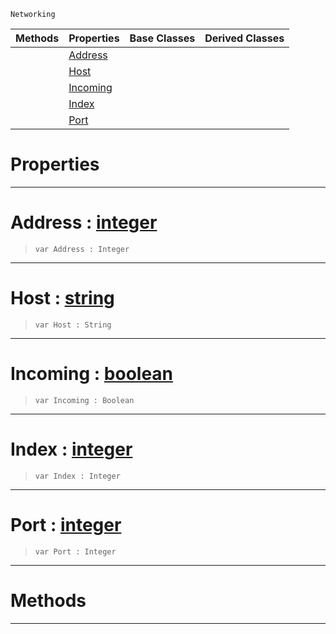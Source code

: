  `Networking`

|Methods|Properties|Base Classes|Derived Classes|
|---|---|---|---|
| |[ Address](https://github.com/zeroengineteam/ZeroDocs/blob/master/code_reference/class_reference/connectiondata.markdown#address-zero-engine-docu)| | |
| |[ Host](https://github.com/zeroengineteam/ZeroDocs/blob/master/code_reference/class_reference/connectiondata.markdown#host-zero-engine-documen)| | |
| |[ Incoming](https://github.com/zeroengineteam/ZeroDocs/blob/master/code_reference/class_reference/connectiondata.markdown#incoming-zero-engine-doc)| | |
| |[ Index](https://github.com/zeroengineteam/ZeroDocs/blob/master/code_reference/class_reference/connectiondata.markdown#index-zero-engine-docume)| | |
| |[ Port](https://github.com/zeroengineteam/ZeroDocs/blob/master/code_reference/class_reference/connectiondata.markdown#port-zero-engine-documen)| | |


 #  Properties


---  
 #  Address : [integer](https://github.com/zeroengineteam/ZeroDocs/blob/master/code_reference/zilch_base_types/integer.markdown)

> 
> ``` lang=cpp, name=Zilch
> var Address : Integer


---  
 #  Host : [string](https://github.com/zeroengineteam/ZeroDocs/blob/master/code_reference/zilch_base_types/string.markdown)

> 
> ``` lang=cpp, name=Zilch
> var Host : String


---  
 #  Incoming : [boolean](https://github.com/zeroengineteam/ZeroDocs/blob/master/code_reference/zilch_base_types/boolean.markdown)

> 
> ``` lang=cpp, name=Zilch
> var Incoming : Boolean


---  
 #  Index : [integer](https://github.com/zeroengineteam/ZeroDocs/blob/master/code_reference/zilch_base_types/integer.markdown)

> 
> ``` lang=cpp, name=Zilch
> var Index : Integer


---  
 #  Port : [integer](https://github.com/zeroengineteam/ZeroDocs/blob/master/code_reference/zilch_base_types/integer.markdown)

> 
> ``` lang=cpp, name=Zilch
> var Port : Integer


---  
 #  Methods


---  
 

 